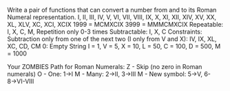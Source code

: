 Write a pair of functions that can convert a number from and to its
Roman Numeral representation.
I, II, III, IV, V, VI, VII, VIII, IX, X, XI, XII, XIV, XV, XX, XL, XLV, XC, XCI, XCIX
1999 = MCMXCIX
3999 = MMMCMXCIX
Repeatable: I, X, C, M, Repetition only 0-3 times
Subtractable: I, X, C
Constraints: Subtraction only from one of the next two (I only from V and
X): IV, IX, XL, XC, CD, CM
0: Empty String
I = 1, V = 5, X = 10, L = 50, C = 100, D = 500, M = 1000

Your ZOMBIES Path for Roman Numerals:
Z - Skip (no zero in Roman numerals)
O - One: 1→I 
M - Many: 2→II, 3→III 
M - New symbol: 5→V, 6-8→VI-VIII 
 